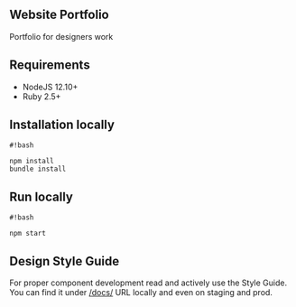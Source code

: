 Website Portfolio
--------

Portfolio for designers work

## Requirements
 - NodeJS 12.10+
 - Ruby 2.5+


## Installation locally

```
#!bash

npm install
bundle install
```

## Run locally

```
#!bash

npm start
```


## Design Style Guide

For proper component development read and actively use the Style Guide.
You can find it under [/docs/](http://localhost:8000/docs/) URL locally and even on staging and prod.
